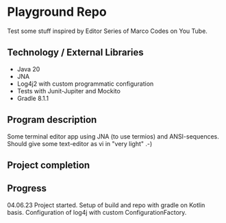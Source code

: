# Playground Repo

Test some stuff inspired by Editor Series of Marco Codes on You Tube.

## Technology / External Libraries

- Java 20
- JNA
- Log4j2 with custom programmatic configuration
- Tests with Junit-Jupiter and Mockito
- Gradle 8.1.1

## Program description

Some terminal editor app using JNA (to use termios) and ANSI-sequences. Should give some text-editor
as vi in "very light" .-)

## Project completion

[//]: # (Project was completed on 14.05.23.)

## Progress

04.06.23 Project started. Setup of build and repo with gradle on Kotlin basis. Configuration of log4j with
custom ConfigurationFactory.
